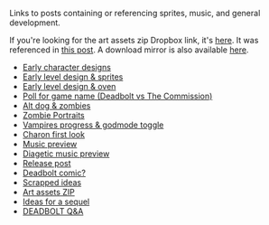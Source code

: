 Links to posts containing or referencing sprites, music, and general development.

If you're looking for the art assets zip Dropbox link, it's [here](https://www.dropbox.com/s/9of6fvcaebvbmch/DEADBOLT%20Art%20Assets.zip.zip?dl=0). It was referenced in [this post](https://hopoo.tumblr.com/post/152134593474/hey-hopoo-since-you-said-you-could-post-specific). A download mirror is also available [here](http://files.codemuffin.com/deadbolt/misc/DEADBOLT%20Art%20Assets.zip).

- [Early character designs](https://hopoo.tumblr.com/post/94998446214/more-game-ideas-yay-for-not-sleeping-plot-is-that)
- [Early level design & sprites](https://hopoo.tumblr.com/post/95718245464/weekend-project-for-fun-some-basic-stuff-in)
- [Early level design & oven](https://hopoo.tumblr.com/post/99372878709/while-ror-finishes-up-on-the-linuxmac-end-i)
- [Poll for game name (Deadbolt vs The Commission)](https://hopoo.tumblr.com/post/108046627089/strawpoll-for-game-name)
- [Alt dog & zombies](https://hopoo.tumblr.com/post/115783145519/generally-done-with-the-members-of-the-first-gang)
- [Zombie Portraits](https://hopoo.tumblr.com/post/116450726264/dudebolt-and-friends)
- [Vampires progress & godmode toggle](https://hopoo.tumblr.com/post/124296045705/progress-on-vampires-music-isnt-mine-its-aliaa)
- [Charon first look](https://hopoo.tumblr.com/post/125143955154/charon-the-ferryman)
- [Music preview](https://hopoo.tumblr.com/post/131167750172/im-still-alive-ft-a-preview-of-the-in-game-music)
- [Diagetic music preview](https://hopoo.tumblr.com/post/131331819800/more-gameplay-today-i-added-a-system-to-make-the)
- [Release post](https://hopoo.tumblr.com/post/141057125919/oh-so-i-forgot-to-post-on-here-so-yeah-deadbolt)
- [Deadbolt comic?](https://hopoo.tumblr.com/post/142270442319/would-you-ever-consider-making-more-deadbolt)
- [Scrapped ideas](https://hopoo.tumblr.com/post/151410803289/what-ideas-did-you-scrapped-while-being-on-the-way)
- [Art assets ZIP](https://hopoo.tumblr.com/post/152134593474/hey-hopoo-since-you-said-you-could-post-specific)
- [Ideas for a sequel](https://hopoo.tumblr.com/post/152430536339/been-looking-through-the-graphics-and-i-found)
- [DEADBOLT Q&A](https://hopoo.tumblr.com/post/171900977909/deadbolt-qa)

